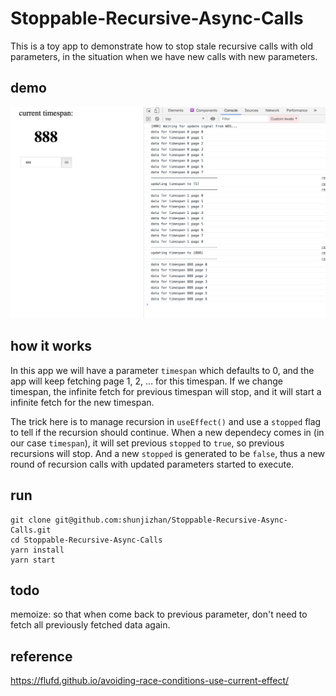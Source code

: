 # Stoppable-Recursive-Async-Calls
This is a toy app to demonstrate how to stop stale recursive calls with old parameters, in the situation when we have new calls with new parameters.

## demo
![demo img](https://raw.githubusercontent.com/shunjizhan/Stoppable-Recursive-Async-Calls/master/public/demo.png)

## how it works
In this app we will have a parameter `timespan` which defaults to 0, and the app will keep fetching page 1, 2, ... for this timespan. If we change timespan, the infinite fetch for previous timespan will stop, and it will start a infinite fetch for the new timespan.

The trick here is to manage recursion in `useEffect()` and use a `stopped` flag to tell if the recursion should continue. When a new dependecy comes in (in our case `timespan`), it will set previous `stopped` to `true`, so previous recursions will stop. And a new `stopped` is generated to be `false`, thus a new round of recursion calls with updated parameters started to execute.

## run
```
git clone git@github.com:shunjizhan/Stoppable-Recursive-Async-Calls.git
cd Stoppable-Recursive-Async-Calls
yarn install
yarn start
```

## todo
memoize: so that when come back to previous parameter, don't need to fetch all previously fetched data again.

## reference
https://flufd.github.io/avoiding-race-conditions-use-current-effect/

